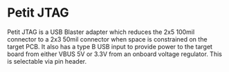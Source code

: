 # Petit JTAG
Petit JTAG is a USB Blaster adapter which reduces the 2x5 100mil connector to a 2x3 50mil connector when space is constrained on the target PCB. It also has a type B USB input to provide power to the target board from either VBUS 5V or 3.3V from an onboard voltage regulator. This is selectable via pin header.